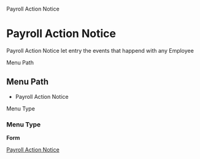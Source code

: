 
Payroll Action Notice
# Payroll Action Notice


Payroll Action Notice let entry the events that happend with any Employee

Menu Path
## Menu Path



- Payroll Action Notice

Menu Type
### Menu Type

**Form**


[Payroll Action Notice](../../functional-guide/form/form-payroll-action-notice.md)